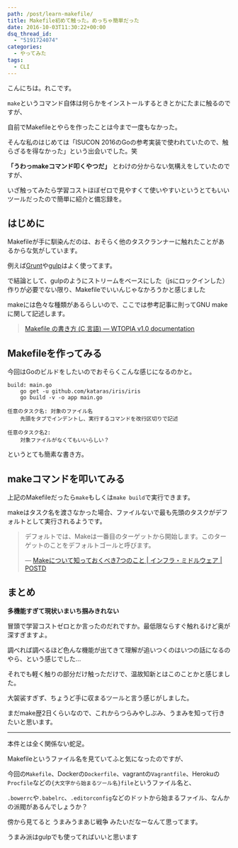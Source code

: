 ```yaml
---
path: /post/learn-makefile/
title: Makefile初めて触った。めっちゃ簡単だった
date: 2016-10-03T11:30:22+00:00
dsq_thread_id:
  - "5191724074"
categories:
  - やってみた
tags:
  - CLI
---
```

こんにちは。れこです。
  
`make`というコマンド自体は何らかをインストールするときとかにたまに触るのですが、
  
自前でMakefileとやらを作ったことは今まで一度もなかった。

そんな私のはじめては「ISUCON 2016のGoの参考実装で使われていたので、触らざるを得なかった」という出会いでした。笑

**「うわっmakeコマンド叩くやつだ」** とわけの分からない気構えをしていたのですが、
  
いざ触ってみたら学習コストほぼゼロで見やすくて使いやすいというとてもいいツールだったので簡単に紹介と備忘録を。

<!--more-->

はじめに
----------------------------------------

Makefileが手に馴染んだのは、おそらく他のタスクランナーに触れたことがあるからな気がしています。
  
例えば[Grunt](http://gruntjs.com/)や[gulp](http://gulpjs.com/)はよく使ってます。

で結論として、gulpのようにストリームをベースにした（jsにロックインした）作りが必要でない限り、Makefileでいいんじゃなかろうかと感じました

makeには色々な種類があるらしいので、ここでは参考記事に則ってGNU makeに関して記述します。

> [Makefile の書き方 (C 言語) &mdash; WTOPIA v1.0 documentation](http://www.ie.u-ryukyu.ac.jp/~e085739/c.makefile.tuts.html)

Makefileを作ってみる
----------------------------------------

今回はGoのビルドをしたいのでおそらくこんな感じになるのかと。

```
build: main.go
    go get -u github.com/kataras/iris/iris
    go build -v -o app main.go
```

```
任意のタスク名: 対象のファイル名
    先頭をタブでインデントし、実行するコマンドを改行区切りで記述

任意のタスク名2: 
    対象ファイルがなくてもいいらしい？
```

というとても簡素な書き方。

makeコマンドを叩いてみる
----------------------------------------

上記のMakefileだったら`make`もしくは`make build`で実行できます。
  
makeはタスク名を渡さなかった場合、ファイルないで最も先頭のタスクがデフォルトとして実行されるようです。

> デフォルトでは、Makeは一番目のターゲットから開始します。このターゲットのことをデフォルトゴールと呼びます。
> 
> &mdash; [Makeについて知っておくべき7つのこと \| インフラ・ミドルウェア | POSTD](http://postd.cc/7-things-you-should-know-about-make/)

まとめ
----------------------------------------

**多機能すぎて現状いまいち掴みきれない**
  
冒頭で学習コストゼロとか言ったのだれですか。最低限ならすぐ触れるけど奥が深すぎますよ。
  
調べれば調べるほど色んな機能が出てきて理解が追いつくのはいつの話になるのやら、という感じでした…

それでも軽く触りの部分だけ触っただけで、温故知新とはこのことかと感じました。
  
大袈裟すぎず、ちょうど手に収まるツールと言う感じがしました。
  
まだmake歴2日くらいなので、これからつらみやしぶみ、うまみを知って行きたいと思います。

* * *

本件とは全く関係ない蛇足。
  
Makefileというファイル名を見ていてふと気になったのですが、
  
今回の`Makefile`、Dockerの`Dockerfile`、vagrantの`Vagrantfile`、Herokuの`Procfile`などの`{大文字から始まるツール名}file`というファイル名と、
  
`.bowerrc`や`.babelrc`、`.editorconfig`などのドットから始まるファイル、なんかの派閥があるんでしょうか？

傍から見てると うまみうまあじ戦争 みたいだなーなんて思ってます。
  
うまみ派はgulpでも使ってればいいと思います

<div style="font-size:0px;height:0px;line-height:0px;margin:0;padding:0;clear:both">
</div>